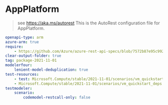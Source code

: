 # AppPlatform

> see https://aka.ms/autorest
> This is the AutoRest configuration file for AppPlatform.

```yaml
openapi-type: arm
azure-arm: true
require:
    - https://github.com/Azure/azure-rest-api-specs/blob/7572b87e95c992ac8b68db7783d3ac1a0d79010a/specification/compute/resource-manager/readme.md
clear-output-folder: true
tag: package-2021-11-01
modelerfour:
    lenient-model-deduplication: true
test-resources:
    - test: Microsoft.Compute/stable/2021-11-01/scenarios/vm_quickstart.yaml
    - Microsoft.Compute/stable/2021-11-01/scenarios/vm_quickstart_deps.yaml
testmodeler:
    scenario:
        codemodel-restcall-only: false
```